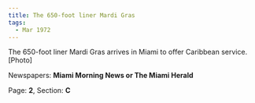 ```yaml
---  
title: The 650-foot liner Mardi Gras  
tags:  
  - Mar 1972  
---  
```

  
The 650-foot liner Mardi Gras arrives in Miami to offer Caribbean service. [Photo]  
  
Newspapers: **Miami Morning News or The Miami Herald**  
  
Page: **2**, Section: **C** 
